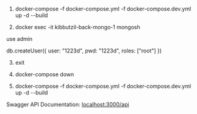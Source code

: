 1. docker-compose -f docker-compose.yml -f docker-compose.dev.yml up -d --build

2. docker exec -it kibbutzil-back-mongo-1 mongosh

use admin

db.createUser({
  user: "1223d",
  pwd: "1223d",
  roles: ["root"]
})

3. exit

4. docker-compose down

5. docker-compose -f docker-compose.yml -f docker-compose.dev.yml up -d --build






Swagger API Documentation: [localhost:3000/api](http://localhost:3000/api)
